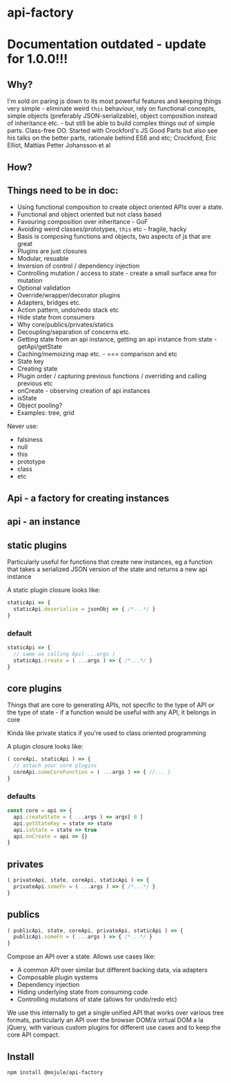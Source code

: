 # api-factory

# Documentation outdated - update for 1.0.0!!!

## Why?

I'm sold on paring js down to its most powerful features and keeping things very
simple - eliminate weird `this` behaviour, rely on functional concepts, simple
objects (preferably JSON-serializable), object composition instead of
inheritance etc. - but still be able to build complex things out of simple
parts. Class-free OO. Started with Crockford's JS Good Parts but also see
his talks on the better parts, rationale behind ES6 and etc; Crockford, Eric
Elliot, Mattias Petter Johansson et al

## How?

## Things need to be in doc:

- Using functional composition to create object oriented APIs over a state.
- Functional and object oriented but not class based
- Favouring composition over inheritance - GoF
- Avoiding weird classes/prototypes, `this` etc - fragile, hacky
- Basis is composing functions and objects, two aspects of js that are great
- Plugins are just closures
- Modular, resuable
- Inversion of control / dependency injection
- Controlling mutation / access to state - create a small surface area for mutation
- Optional validation
- Override/wrapper/decorator plugins
- Adapters, bridges etc.
- Action pattern, undo/redo stack etc
- Hide state from consumers
- Why core/publics/privates/statics
- Decoupling/separation of concerns etc.
- Getting state from an api instance, getting an api instance from state - getApi/getState
- Caching/memoizing map etc. - === comparison and etc
- State key
- Creating state
- Plugin order / capturing previous functions / overriding and calling previous etc
- onCreate - observing creation of api instances
- isState
- Object pooling?
- Examples: tree, grid

Never use:
  - falsiness
  - null
  - this
  - prototype
  - class
  - etc

## Api - a factory for creating instances

## api - an instance

## static plugins

Particularly useful for functions that create new instances, eg a function that
takes a serialized JSON version of the state and returns a new api instance

A static plugin closure looks like:

```javascript
staticApi => {
  staticApi.deserialize = jsonObj => { /*...*/ }
}
```

### default

```javascript
staticApi => {
  // same as calling Api( ...args )
  staticApi.create = ( ...args ) => { /*...*/ }
}
```

## core plugins

Things that are core to generating APIs, not specific to the type of API or the
type of state - if a function would be useful with any API, it belongs in core

Kinda like private statics if you're used to class oriented programming

A plugin closure looks like:

```javascript
( coreApi, staticApi ) => {
  // attach your core plugins
  coreApi.someCoreFunction = ( ...args ) => { //... }
}
```

### defaults

```javascript
const core = api => {
  api.createState = ( ...args ) => args[ 0 ]
  api.getStateKey = state => state
  api.isState = state => true
  api.onCreate = api => {}
}
```

## privates

```javascript
( privateApi, state, coreApi, staticApi ) => {
  privateApi.someFn = ( ...args ) => { /*...*/ }
}
```

## publics

```javascript
( publicApi, state, coreApi, privateApi, staticApi ) => {
  publicApi.someFn = ( ...args ) => { /*...*/ }
}
```

Compose an API over a state. Allows use cases like:

- A common API over similar but different backing data, via adapters
- Composable plugin systems
- Dependency injection
- Hiding underlying state from consuming code
- Controlling mutations of state (allows for undo/redo etc)

We use this internally to get a single unified API that works over various tree
formats, particularly an API over the browser DOM/a virtual DOM a la jQuery,
with various custom plugins for different use cases and to keep the core API
compact.

## Install

`npm install @mojule/api-factory`
